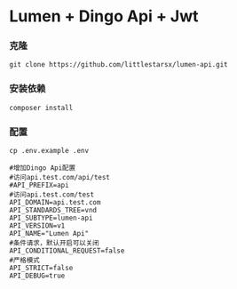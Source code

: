 # Lumen + Dingo Api + Jwt 

### 克隆

```shell
git clone https://github.com/littlestarsx/lumen-api.git

```

### 安装依赖

```shell
composer install
```

### 配置

```shell
cp .env.example .env

#增加Dingo Api配置
#访问api.test.com/api/test
#API_PREFIX=api
#访问api.test.com/test
API_DOMAIN=api.test.com
API_STANDARDS_TREE=vnd
API_SUBTYPE=lumen-api
API_VERSION=v1
API_NAME="Lumen Api"
#条件请求，默认开启可以关闭
API_CONDITIONAL_REQUEST=false
#严格模式
API_STRICT=false
API_DEBUG=true
```
